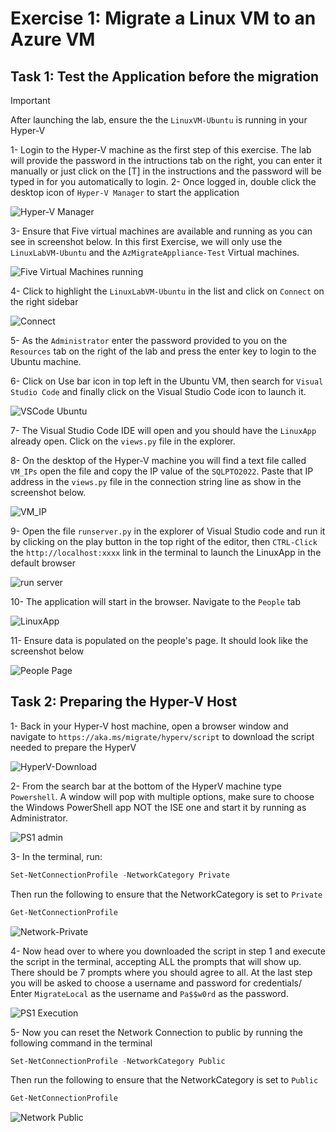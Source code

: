 # Exercise 1: Migrate a Linux VM to an Azure VM

## Task 1: Test the Application before the migration

> [!IMPORTANT]
> After launching the lab, ensure the the `LinuxVM-Ubuntu` is running in your Hyper-V

1- Login to the Hyper-V machine as the first step of this exercise.  The lab will provide the password in the intructions tab on the right, you can enter it manually or just click on the [T] in the instructions and the password will be typed in for you automatically to login.
2- Once logged in, double click the desktop icon of `Hyper-V Manager` to start the application

![Hyper-V Manager](./media/01-Launch-HyperV.png)

3- Ensure that Five virtual machines are available and running as you can see in screenshot below.  In this first Exercise, we will only use the `LinuxLabVM-Ubuntu` and the `AzMigrateAppliance-Test` Virtual machines.

![Five Virtual Machines running](./media/02-five-VMs-Running.png)

4- Click to highlight the `LinuxLabVM-Ubuntu` in the list and click on  `Connect` on the right sidebar

![Connect](./media/03-Connect.png)

5- As the `Administrator` enter the password provided to you on the `Resources` tab on the right of the lab and press the enter key to login to the Ubuntu machine.

6- Click on Use bar icon in top left in the Ubuntu VM, then search for `Visual Studio Code` and finally click on the Visual Studio Code icon to launch it.

![VSCode Ubuntu](./media/04-VSCode-Ubuntu.png)

7- The Visual Studio Code IDE will open and you should have the `LinuxApp` already open.  Click on the `views.py` file in the explorer.

8- On the desktop of the Hyper-V machine you will find a text file called `VM_IPs` open the file and copy the IP value of the `SQLPTO2022`.  Paste that IP address in the `views.py` file in the connection string line as show in the screenshot below.

![VM_IP](./media/05-VM-IP.png)

9- Open the file `runserver.py` in the explorer of Visual Studio code and run it by clicking on the play button in the top right of the editor, then `CTRL-Click` the `http://localhost:xxxx` link in the terminal to launch the LinuxApp in the default browser

![run server](./media/06-runserver.png)

10- The application will start in the browser. Navigate to the `People` tab

![LinuxApp](./media/07-LinuxApp.png)

11- Ensure data is populated on the people's page.  It should look like the screenshot below

![People Page](./media/08-PeoplePage.png)

## Task 2: Preparing the Hyper-V Host

1- Back in your Hyper-V host machine, open a browser window and navigate to `https://aka.ms/migrate/hyperv/script` to download the script needed to prepare the HyperV

![HyperV-Download](./media/09-download.png.png)

2- From the search bar at the bottom of the HyperV machine type `Powershell`.  A window will pop with multiple options, make sure to choose the Windows PowerShell app NOT  the ISE one and start it by running as Administrator.

![PS1 admin](./media/10-ps-admin.png)

3- In the terminal, run:
```powershell
Set-NetConnectionProfile -NetworkCategory Private
```
Then run the following to ensure that the NetworkCategory is set to `Private`

```powershell
Get-NetConnectionProfile
```

![Network-Private](./media/11-Network-Private.png)

4- Now head over to where you downloaded the script in step 1 and execute the script in the terminal, accepting ALL the prompts that will show up. There should be 7 prompts where you should agree to all.  At the last step you will be asked to choose a username and password for credentials/ Enter `MigrateLocal` as the username and `Pa$$w0rd` as the password.

![PS1 Execution](./media/12-ps1-execution.png)

5- Now you can reset the Network Connection to public by running the following command in the terminal

```powershell
Set-NetConnectionProfile -NetworkCategory Public
```
Then run the following to ensure that the NetworkCategory is set to `Public`

```powershell
Get-NetConnectionProfile
```
![Network Public](./media/13-Network-Public.png)


